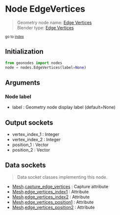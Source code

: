 
# Node EdgeVertices

> Geometry node name: [Edge Vertices](https://docs.blender.org/manual/en/latest/modeling/geometry_nodes/mesh/edge_vertices.html)<br>
  Blender type: [Edge Vertices](https://docs.blender.org/api/current/bpy.types.GeometryNodeInputMeshEdgeVertices.html)
  
<sub>go to [index](/docs/index.md)</sub>

Initialization
--------------
```python
from geonodes import nodes
node = nodes.EdgeVertices(label=None)
```



## Arguments


### Node label

- label : Geometry node display label (default=None)

## Output sockets

- vertex_index_1 : Integer
- vertex_index_2 : Integer
- position_1 : Vector
- position_2 : Vector

## Data sockets

> Data socket classes implementing this node.
  
  
- [Mesh](/docs/sockets/Mesh.md).[capture_edge_vertices](/docs/sockets/Mesh.md#capture_edge_vertices) : Capture attribute
- [Mesh](/docs/sockets/Mesh.md).[edge_vertices_index1](/docs/sockets/Mesh.md#edge_vertices_index1) : Attribute
- [Mesh](/docs/sockets/Mesh.md).[edge_vertices_index2](/docs/sockets/Mesh.md#edge_vertices_index2) : Attribute
- [Mesh](/docs/sockets/Mesh.md).[edge_vertices_position1](/docs/sockets/Mesh.md#edge_vertices_position1) : Attribute
- [Mesh](/docs/sockets/Mesh.md).[edge_vertices_position2](/docs/sockets/Mesh.md#edge_vertices_position2) : Attribute
  
